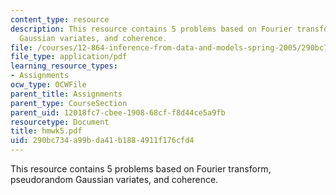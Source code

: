 ```yaml
---
content_type: resource
description: This resource contains 5 problems based on Fourier transform, pseudorandom
  Gaussian variates, and coherence.
file: /courses/12-864-inference-from-data-and-models-spring-2005/290bc734a99bda41b1884911f176cfd4_hmwk5.pdf
file_type: application/pdf
learning_resource_types:
- Assignments
ocw_type: OCWFile
parent_title: Assignments
parent_type: CourseSection
parent_uid: 12018fc7-cbee-1908-68cf-f8d44ce5a9fb
resourcetype: Document
title: hmwk5.pdf
uid: 290bc734-a99b-da41-b188-4911f176cfd4
---
```

This resource contains 5 problems based on Fourier transform, pseudorandom Gaussian variates, and coherence.

